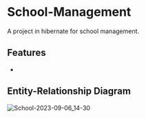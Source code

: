 # School-Management

A project in hibernate for school management.

## Features

- 

## Entity-Relationship Diagram
![School-2023-09-06_14-30](https://github.com/KajetanBilinski/School-Management/assets/75189414/f12ce10c-3235-4305-a14c-93dc9ddd06e1)
